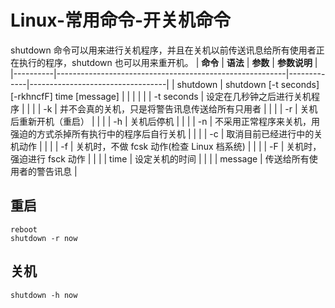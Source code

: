# Linux-常用命令-开关机命令
shutdown 命令可以用来进行关机程序，并且在关机以前传送讯息给所有使用者正在执行的程序，shutdown 也可以用来重开机。
| **命令**   | **语法**                                                  | **参数**      | **参数说明**                         |
|----------|---------------------------------------------------------|-------------|----------------------------------|
| shutdown | shutdown [-t seconds] [-rkhncfF] time [message] |             |                                  |
|          |                                                         | -t seconds | 设定在几秒钟之后进行关机程序                   |
|          |                                                         | -k         | 并不会真的关机，只是将警告讯息传送给所有只用者          |
|          |                                                         | -r         | 关机后重新开机（重启）                      |
|          |                                                         | -h         | 关机后停机                            |
|          |                                                         | -n         | 不采用正常程序来关机，用强迫的方式杀掉所有执行中的程序后自行关机 |
|          |                                                         | -c         | 取消目前已经进行中的关机动作                   |
|          |                                                         | -f         | 关机时，不做 fcsk 动作(检查 Linux 档系统)   |
|          |                                                         | -F         | 关机时，强迫进行 fsck 动作                 |
|          |                                                         | time        | 设定关机的时间                          |
|          |                                                         | message     | 传送给所有使用者的警告讯息                    |



## 重启
```
reboot
shutdown -r now
```
## 关机
```
shutdown -h now
```